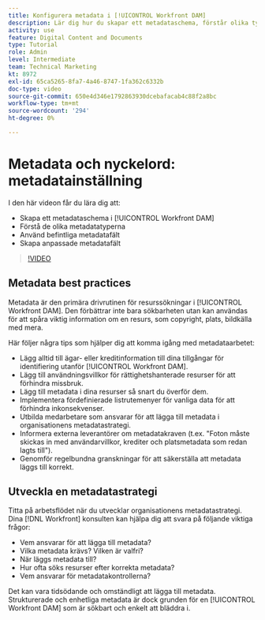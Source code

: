 ```yaml
---
title: Konfigurera metadata i [!UICONTROL Workfront DAM]
description: Lär dig hur du skapar ett metadataschema, förstår olika typer av metadata, använder befintliga metadatafält och mycket mer i [!UICONTROL Workfront DAM].
activity: use
feature: Digital Content and Documents
type: Tutorial
role: Admin
level: Intermediate
team: Technical Marketing
kt: 8972
exl-id: 65ca5265-8fa7-4a46-8747-1fa362c6332b
doc-type: video
source-git-commit: 650e4d346e1792863930dcebafacab4c88f2a8bc
workflow-type: tm+mt
source-wordcount: '294'
ht-degree: 0%

---
```


# Metadata och nyckelord: metadatainställning

I den här videon får du lära dig att:

* Skapa ett metadataschema i [!UICONTROL Workfront DAM]
* Förstå de olika metadatatyperna
* Använd befintliga metadatafält
* Skapa anpassade metadatafält

>[!VIDEO](https://video.tv.adobe.com/v/335235/?quality=12&learn=on)

## Metadata best practices

Metadata är den primära drivrutinen för resurssökningar i [!UICONTROL Workfront DAM]. Den förbättrar inte bara sökbarheten utan kan användas för att spåra viktig information om en resurs, som copyright, plats, bildkälla med mera.

Här följer några tips som hjälper dig att komma igång med metadataarbetet:

* Lägg alltid till ägar- eller kreditinformation till dina tillgångar för identifiering utanför [!UICONTROL Workfront DAM].
* Lägg till användningsvillkor för rättighetshanterade resurser för att förhindra missbruk.
* Lägg till metadata i dina resurser så snart du överför dem.
* Implementera fördefinierade listrutemenyer för vanliga data för att förhindra inkonsekvenser.
* Utbilda medarbetare som ansvarar för att lägga till metadata i organisationens metadatastrategi.
* Informera externa leverantörer om metadatakraven (t.ex. &quot;Foton måste skickas in med användarvillkor, krediter och platsmetadata som redan lagts till&quot;).
* Genomför regelbundna granskningar för att säkerställa att metadata läggs till korrekt.

## Utveckla en metadatastrategi

Titta på arbetsflödet när du utvecklar organisationens metadatastrategi. Dina [!DNL Workfront] konsulten kan hjälpa dig att svara på följande viktiga frågor:

* Vem ansvarar för att lägga till metadata?
* Vilka metadata krävs? Vilken är valfri?
* När läggs metadata till?
* Hur ofta söks resurser efter korrekta metadata?
* Vem ansvarar för metadatakontrollerna?

Det kan vara tidsödande och omständligt att lägga till metadata. Strukturerade och enhetliga metadata är dock grunden för en [!UICONTROL Workfront DAM] som är sökbart och enkelt att bläddra i.
